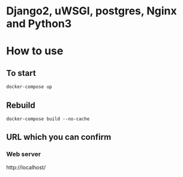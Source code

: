 # Django2, uWSGI, postgres, Nginx and Python3

# How to use

## To start

```
docker-compose up
```

## Rebuild

```
docker-compose build --no-cache
```

## URL which you can confirm

### Web server
http://localhost/
